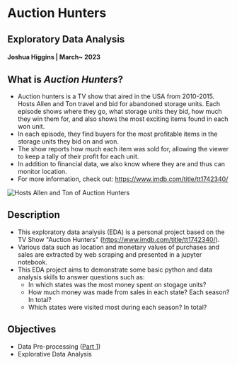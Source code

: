 # **Auction Hunters**
## Exploratory Data Analysis
#### Joshua Higgins | March~ 2023

## What is *Auction Hunters*?
* Auction hunters is a TV show that aired in the USA from 2010-2015. Hosts Allen and Ton travel and bid for abandoned storage units. Each episode shows where they go, what storage units they bid, how much they win them for, and also shows the most exciting items found in each won unit.
* In each episode, they find buyers for the most profitable items in the storage units they bid on and won.
* The show reports how much each item was sold for, allowing the viewer to keep a tally of their profit for each unit.
* In addition to financial data, we also know where they are and thus can monitor location.
* For more information, check out: https://www.imdb.com/title/tt1742340/

<img src="https://m.media-amazon.com/images/M/MV5BNTc4OTE0MzcxOF5BMl5BanBnXkFtZTcwMjQ0NTM0Ng@@._V1_FMjpg_UX558_.jpg" alt="Hosts Allen and Ton of Auction Hunters">

## Description
* This exploratory data analysis (EDA) is a personal project based on the TV Show "Auction Hunters" (https://www.imdb.com/title/tt1742340/). 
* Various data such as location and monetary values of purchases and sales are extracted by web scraping and presented in a jupyter notebook.
* This EDA project aims to demonstrate some basic python and data analysis skills to answer questions such as:
   * In which states was the most money spent on stogage units?
   * How much money was made from sales in each state? Each season? In total?
   * Which states were visited most during each season? In total?
   
## Objectives
* Data Pre-processing ([Part 1](https://github.com/Joshua-Higgins-jp/Auction_Hunters_EDA/blob/master/auction_hunters_preprocessing.ipynb))
* Explorative Data Analysis
